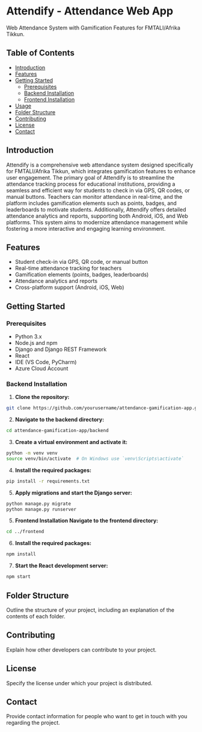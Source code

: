 # Attendify - Attendance Web App

Web Attendance System with Gamification Features for FMTALI/Afrika Tikkun.

## Table of Contents

- [Introduction](#introduction)
- [Features](#features)
- [Getting Started](#getting-started)
  - [Prerequisites](#prerequisites)
  - [Backend Installation](#backend-installation)
  - [Frontend Installation](#frontend-installation)
- [Usage](#usage)
- [Folder Structure](#folder-structure)
- [Contributing](#contributing)
- [License](#license)
- [Contact](#contact)

## Introduction

Attendify is a comprehensive web attendance system designed specifically for FMTALI/Afrika Tikkun, which integrates gamification features to enhance user engagement. The primary goal of Attendify is to streamline the attendance tracking process for educational institutions, providing a seamless and efficient way for students to check in via GPS, QR codes, or manual buttons. Teachers can monitor attendance in real-time, and the platform includes gamification elements such as points, badges, and leaderboards to motivate students. Additionally, Attendify offers detailed attendance analytics and reports, supporting both Android, iOS, and Web platforms. This system aims to modernize attendance management while fostering a more interactive and engaging learning environment.

## Features

- Student check-in via GPS, QR code, or manual button
- Real-time attendance tracking for teachers
- Gamification elements (points, badges, leaderboards)
- Attendance analytics and reports
- Cross-platform support (Android, iOS, Web)

## Getting Started

### Prerequisites

- Python 3.x
- Node.js and npm
- Django and Django REST Framework
- React
- IDE (VS Code, PyCharm)
- Azure Cloud Account

### Backend Installation

1. **Clone the repository:**

 ```bash
 git clone https://github.com/yourusername/attendance-gamification-app.git
 ```

2. **Navigate to the backend directory:**

  ```bash
  cd attendance-gamification-app/backend
  ```

3. **Create a virtual environment and activate it:**

  ```bash
  python -m venv venv
  source venv/bin/activate  # On Windows use `venv\Scripts\activate`
  ```

4. **Install the required packages:**

  ```bash
  pip install -r requirements.txt
  ```

5. **Apply migrations and start the Django server:**

  ```bash
  python manage.py migrate
  python manage.py runserver
  ```

5. **Frontend Installation
Navigate to the frontend directory:**

  ```bash
  cd ../frontend
  ```

6. **Install the required packages:**

  ```bash
  npm install
  ```

7. **Start the React development server:**

  ```bash
  npm start
  ```
    
## Folder Structure
Outline the structure of your project, including an explanation of the contents of each folder.

## Contributing
Explain how other developers can contribute to your project.

## License
Specify the license under which your project is distributed.

## Contact
Provide contact information for people who want to get in touch with you regarding the project.
